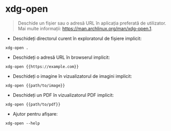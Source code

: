 # xdg-open

> Deschide un fișier sau o adresă URL în aplicația preferată de utilizator.
> Mai multe informații: <https://man.archlinux.org/man/xdg-open.1>.

- Deschideți directorul curent în exploratorul de fișiere implicit:

`xdg-open .`

- Deschideți o adresă URL în browserul implicit:

`xdg-open {{https://example.com}}`

- Deschideți o imagine în vizualizatorul de imagini implicit:

`xdg-open {{path/to/image}}`

- Deschideți un PDF în vizualizatorul PDF implicit:

`xdg-open {{path/to/pdf}}`

- Ajutor pentru afișare:

`xdg-open --help`
